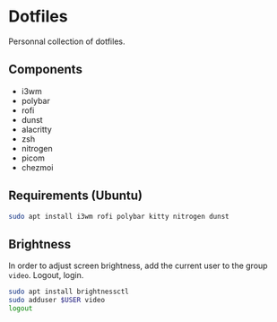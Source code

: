 # Dotfiles

Personnal collection of dotfiles. 

## Components

- i3wm 
- polybar
- rofi
- dunst
- alacritty
- zsh
- nitrogen 
- picom
- chezmoi

## Requirements (Ubuntu)

```bash
sudo apt install i3wm rofi polybar kitty nitrogen dunst
```

## Brightness 

In order to adjust screen brightness, add the current user to the group `video`. Logout, login.  

```bash
sudo apt install brightnessctl
sudo adduser $USER video
logout
```
